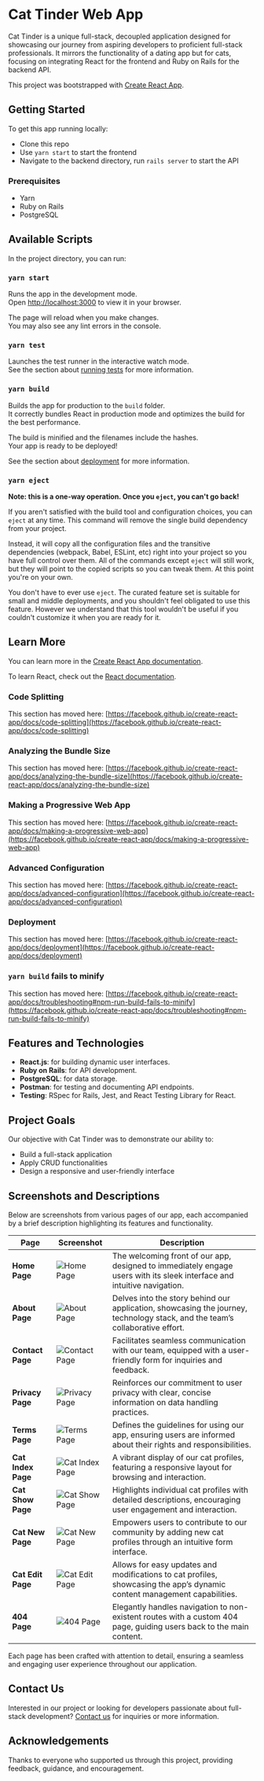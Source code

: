 # Cat Tinder Web App

Cat Tinder is a unique full-stack, decoupled application designed for showcasing our journey from aspiring developers to proficient full-stack professionals. It mirrors the functionality of a dating app but for cats, focusing on integrating React for the frontend and Ruby on Rails for the backend API.

This project was bootstrapped with [Create React App](https://github.com/facebook/create-react-app).

## Getting Started

To get this app running locally:

- Clone this repo
- Use `yarn start` to start the frontend
- Navigate to the backend directory, run `rails server` to start the API

### Prerequisites

- Yarn
- Ruby on Rails
- PostgreSQL

## Available Scripts

In the project directory, you can run:

### `yarn start`

Runs the app in the development mode.\
Open [http://localhost:3000](http://localhost:3000) to view it in your browser.

The page will reload when you make changes.\
You may also see any lint errors in the console.

### `yarn test`

Launches the test runner in the interactive watch mode.\
See the section about [running tests](https://facebook.github.io/create-react-app/docs/running-tests) for more information.

### `yarn build`

Builds the app for production to the `build` folder.\
It correctly bundles React in production mode and optimizes the build for the best performance.

The build is minified and the filenames include the hashes.\
Your app is ready to be deployed!

See the section about [deployment](https://facebook.github.io/create-react-app/docs/deployment) for more information.

### `yarn eject`

**Note: this is a one-way operation. Once you `eject`, you can't go back!**

If you aren't satisfied with the build tool and configuration choices, you can `eject` at any time. This command will remove the single build dependency from your project.

Instead, it will copy all the configuration files and the transitive dependencies (webpack, Babel, ESLint, etc) right into your project so you have full control over them. All of the commands except `eject` will still work, but they will point to the copied scripts so you can tweak them. At this point you're on your own.

You don't have to ever use `eject`. The curated feature set is suitable for small and middle deployments, and you shouldn't feel obligated to use this feature. However we understand that this tool wouldn't be useful if you couldn't customize it when you are ready for it.

## Learn More

You can learn more in the [Create React App documentation](https://facebook.github.io/create-react-app/docs/getting-started).

To learn React, check out the [React documentation](https://reactjs.org/).

### Code Splitting

This section has moved here: [https://facebook.github.io/create-react-app/docs/code-splitting](https://facebook.github.io/create-react-app/docs/code-splitting)

### Analyzing the Bundle Size

This section has moved here: [https://facebook.github.io/create-react-app/docs/analyzing-the-bundle-size](https://facebook.github.io/create-react-app/docs/analyzing-the-bundle-size)

### Making a Progressive Web App

This section has moved here: [https://facebook.github.io/create-react-app/docs/making-a-progressive-web-app](https://facebook.github.io/create-react-app/docs/making-a-progressive-web-app)

### Advanced Configuration

This section has moved here: [https://facebook.github.io/create-react-app/docs/advanced-configuration](https://facebook.github.io/create-react-app/docs/advanced-configuration)

### Deployment

This section has moved here: [https://facebook.github.io/create-react-app/docs/deployment](https://facebook.github.io/create-react-app/docs/deployment)

### `yarn build` fails to minify

This section has moved here: [https://facebook.github.io/create-react-app/docs/troubleshooting#npm-run-build-fails-to-minify](https://facebook.github.io/create-react-app/docs/troubleshooting#npm-run-build-fails-to-minify)

## Features and Technologies

- **React.js**: for building dynamic user interfaces.
- **Ruby on Rails**: for API development.
- **PostgreSQL**: for data storage.
- **Postman**: for testing and documenting API endpoints.
- **Testing**: RSpec for Rails, Jest, and React Testing Library for React.

## Project Goals

Our objective with Cat Tinder was to demonstrate our ability to:

- Build a full-stack application
- Apply CRUD functionalities
- Design a responsive and user-friendly interface

## Screenshots and Descriptions

Below are screenshots from various pages of our app, each accompanied by a brief description highlighting its features and functionality.

| Page | Screenshot | Description |
|------|------------|-------------|
| **Home Page** | ![Home Page](/images/home.png) | The welcoming front of our app, designed to immediately engage users with its sleek interface and intuitive navigation. |
| **About Page** | ![About Page](/images/about.png) | Delves into the story behind our application, showcasing the journey, technology stack, and the team’s collaborative effort. |
| **Contact Page** | ![Contact Page](/images/contact.png) | Facilitates seamless communication with our team, equipped with a user-friendly form for inquiries and feedback. |
| **Privacy Page** | ![Privacy Page](/images/privacy.png) | Reinforces our commitment to user privacy with clear, concise information on data handling practices. |
| **Terms Page** | ![Terms Page](/images/terms.png) | Defines the guidelines for using our app, ensuring users are informed about their rights and responsibilities. |
| **Cat Index Page** | ![Cat Index Page](/images/meet.png) | A vibrant display of our cat profiles, featuring a responsive layout for browsing and interaction. |
| **Cat Show Page** | ![Cat Show Page](/images/show.png) | Highlights individual cat profiles with detailed descriptions, encouraging user engagement and interaction. |
| **Cat New Page** | ![Cat New Page](/images/add.png) | Empowers users to contribute to our community by adding new cat profiles through an intuitive form interface. |
| **Cat Edit Page** | ![Cat Edit Page](/images/edit.png) | Allows for easy updates and modifications to cat profiles, showcasing the app’s dynamic content management capabilities. |
| **404 Page** | ![404 Page](/images/404.png) | Elegantly handles navigation to non-existent routes with a custom 404 page, guiding users back to the main content. |

Each page has been crafted with attention to detail, ensuring a seamless and engaging user experience throughout our application.

## Contact Us

Interested in our project or looking for developers passionate about full-stack development? [Contact us](https://cat-tinder-frontend-9lwp.onrender.com/contact) for inquiries or more information.

## Acknowledgements

Thanks to everyone who supported us through this project, providing feedback, guidance, and encouragement.
